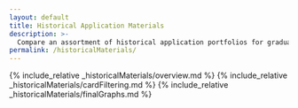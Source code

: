```yaml
---
layout: default
title: Historical Application Materials
description: >-
  Compare an assortment of historical application portfolios for graduate CS Jobs.
permalink: /historicalMaterials/
---
```


{% include_relative _historicalMaterials/overview.md %}
{% include_relative _historicalMaterials/cardFiltering.md %}
{% include_relative _historicalMaterials/finalGraphs.md %}